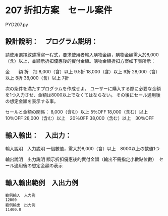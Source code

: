 # 207 折扣方案　セール案件
PYD207.py
## 設計說明：　プログラム説明：
請使用選擇敘述撰寫一程式，要求使用者輸入購物金額，購物金額需大於8,000（含）以上，並顯示折扣優惠後的實付金額。購物金額折扣方案如下表所示：

金　　額	折　扣
8,000（含）以上	9.5折
18,000（含）以上	9折
28,000（含）以上	8折
38,000（含）以上	7折

次の条件を満たすプログラムを作成せよ。
ユーザーに購入する際に必要な金額を1つ入力させ、金額は8000以上でなくてはならない。
その後にセール適用後の想定金額を表示する事。

セールと金額の関係：
8,000（含む）以上	5％OFF
18,000（含む）以上　10％OFF
28,000（含む）以上　20％OFF
38,000（含む）以上　30％OFF

## 輸入輸出：　入出力：
輸入說明　入力説明
一個數值，需大於8,000（含）以上　8000以上の数値1つ

輸出說明　出力説明
顯示折扣優惠後的實付金額（輸出不需指定小數點位數）　セール適用後の想定金額の表示

## 輸入輸出範例　入出力例
```
範例輸入　入力例
12000
範例輸出　出力例
11400.0
```
